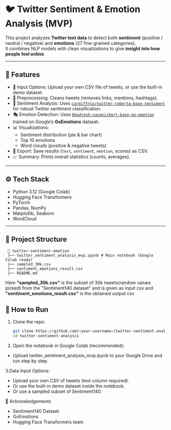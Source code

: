 # 🐦 Twitter Sentiment & Emotion Analysis (MVP)

This project analyzes **Twitter text data** to detect both **sentiment** (positive / neutral / negative) and **emotions** (27 fine-grained categories).  
It combines NLP models with clean visualizations to give **insight into how people feel online**.

---

## 🚀 Features
- 📂 Input Options: Upload your own CSV file of tweets, or use the built-in demo dataset.  
- 🧹 Preprocessing: Cleans tweets (removes links, mentions, hashtags).  
- 🔎 Sentiment Analysis: Uses [`cardiffnlp/twitter-roberta-base-sentiment`](https://huggingface.co/cardiffnlp/twitter-roberta-base-sentiment) for robust Twitter sentiment classification.  
- 🎭 Emotion Detection: Uses [`bhadresh-savani/bert-base-go-emotion`](https://huggingface.co/bhadresh-savani/bert-base-go-emotion) trained on Google’s **GoEmotions** dataset.  
- 📊 Visualizations:
  - Sentiment distribution (pie & bar chart)
  - Top 10 emotions
  - Word clouds (positive & negative tweets)  
- 💾 Export: Save results (`text`, `sentiment`, `emotion`, scores) as CSV.  
- 📈 Summary: Prints overall statistics (counts, averages).  

---

## ⚙️ Tech Stack
- Python 3.12 (Google Colab)
- Hugging Face Transformers
- PyTorch
- Pandas, NumPy
- Matplotlib, Seaborn
- WordCloud

---

## 📂 Project Structure
```
 📁 twitter-sentiment-emotion
 ├── twitter_sentiment_analysis_mvp.ipynb # Main notebook (Google Colab ready)
 ├── sampled_30k.csv 
 ├── sentiment_emotions_result.csv
 ├── README.md
```

 Here **"sampled_30k.csv"** is the subset of 30k tweets(random values picked) from the "Sentiment140 dataset" and is given as input csv and **"sentiment_emotions_result.csv"** is the obtained output csv

## 🔧 How to Run
1. Clone the repo:
   ```bash
   git clone https://github.com/<your-username>/twitter-sentiment-analysis.git
   cd twitter-sentiment-analysis
   

2. Open the notebook in Google Colab (recommended):
- Upload twitter_sentiment_analysis_mvp.ipynb to your Google Drive and run step by step.

3.Data Input Options:

- Upload your own CSV of tweets (text column required).
- Or use the built-in demo dataset inside the notebook.
- Or use a sampled subset of Sentiment140.

🙌 Acknowledgements

- Sentiment140 Dataset
- GoEmotions
- Hugging Face Transformers team
